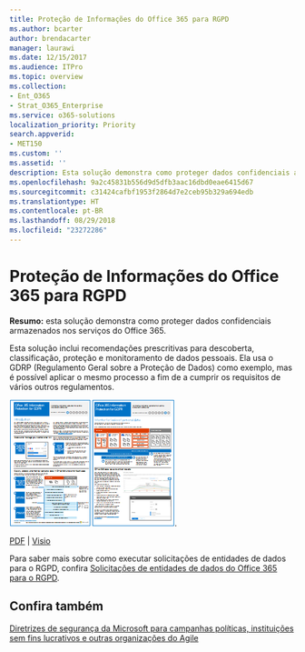 ```yaml
---
title: Proteção de Informações do Office 365 para RGPD
ms.author: bcarter
author: brendacarter
manager: laurawi
ms.date: 12/15/2017
ms.audience: ITPro
ms.topic: overview
ms.collection:
- Ent_O365
- Strat_O365_Enterprise
ms.service: o365-solutions
localization_priority: Priority
search.appverid:
- MET150
ms.custom: ''
ms.assetid: ''
description: Esta solução demonstra como proteger dados confidenciais armazenados nos serviços do Office 365.
ms.openlocfilehash: 9a2c45831b556d9d5dfb3aac16dbd0eae6415d67
ms.sourcegitcommit: c31424cafbf1953f2864d7e2ceb95b329a694edb
ms.translationtype: HT
ms.contentlocale: pt-BR
ms.lasthandoff: 08/29/2018
ms.locfileid: "23272286"
---
```

# <a name="office-365-information-protection-for-gdpr"></a>Proteção de Informações do Office 365 para RGPD

 **Resumo:** esta solução demonstra como proteger dados confidenciais armazenados nos serviços do Office 365.
  
Esta solução inclui recomendações prescritivas para descoberta, classificação, proteção e monitoramento de dados pessoais. Ela usa o GDRP (Regulamento Geral sobre a Proteção de Dados) como exemplo, mas é possível aplicar o mesmo processo a fim de a cumprir os requisitos de vários outros regulamentos.

[![Imagem em miniatura do cartaz da Proteção de Informações do Office 365 para GDRP](media/InfoProtectGDPR-Poster/o365infoprotectforgdpr-thumb.png)](http://download.microsoft.com/download/E/C/D/ECD5A339-EF10-4420-B3A9-99098884D716/MSFT_Cloud_architecture_information%20protection%20for%20GDPR.pdf).

[PDF](http://download.microsoft.com/download/E/C/D/ECD5A339-EF10-4420-B3A9-99098884D716/MSFT_Cloud_architecture_information%20protection%20for%20GDPR.pdf)  |  [Visio](http://download.microsoft.com/download/E/C/D/ECD5A339-EF10-4420-B3A9-99098884D716/MSFT_Cloud_architecture_information%20protection%20for%20GDPR.vsdx)
  
Para saber mais sobre como executar solicitações de entidades de dados para o RGPD, confira [Solicitações de entidades de dados do Office 365 para o RGPD](https://docs.microsoft.com/microsoft-365/compliance/gdpr-dsr-office365?toc=/microsoft-365/enterprise/toc.json). 

## <a name="see-also"></a>Confira também
  
[Diretrizes de segurança da Microsoft para campanhas políticas, instituições sem fins lucrativos e outras organizações do Agile](microsoft-security-guidance-for-political-campaigns-nonprofits-and-other-agile-o.md)